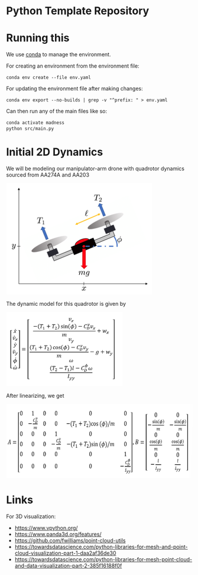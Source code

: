 # Python Template Repository

# Running this

We use [conda](https://docs.anaconda.com/free/miniconda/miniconda-install/) to manage the environment. 

For creating an environment from the environment file:
```
conda env create --file env.yaml
```

For updating the environment file after making changes:
```
conda env export --no-builds | grep -v "^prefix: " > env.yaml
```

Can then run any of the main files like so:
```
conda activate madness
python src/main.py
```

# Initial 2D Dynamics

We will be modeling our manipulator-arm drone with quadrotor dynamics sourced from AA274A and AA203

<img src="readme_assets/planar_quadrotor.png" height="300"/>

The dynamic model for this quadrotor is given by

<img src="readme_assets/dynamics.png" height="200"/>

After linearizing, we get

<img src="readme_assets/linearization.png" height="200"/>

# Links

For 3D visualization:

- https://www.vpython.org/
- https://www.panda3d.org/features/
- https://github.com/fwilliams/point-cloud-utils
- https://towardsdatascience.com/python-libraries-for-mesh-and-point-cloud-visualization-part-1-daa2af36de30
- https://towardsdatascience.com/python-libraries-for-mesh-point-cloud-and-data-visualization-part-2-385f16188f0f